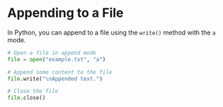 # Appending to a File

In Python, you can append to a file using the `write()` method with the `a` mode.

```python
# Open a file in append mode
file = open("example.txt", "a")

# Append some content to the file
file.write("\nAppended text.")

# Close the file
file.close()
```